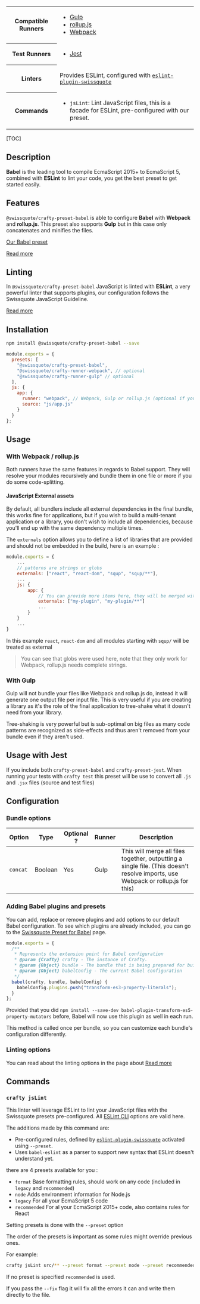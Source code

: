 <table>
<tr><th>Compatible Runners</th><td>

* [Gulp](05_Packages/02_crafty-runner-gulp.md)
* [rollup.js](05_Packages/02_crafty-runner-rollup.md)
* [Webpack](05_Packages/02_crafty-runner-webpack.md)

</td></tr>
<tr><th>Test Runners</th><td>

* [Jest](05_Packages/05_crafty-preset-jest.md)

</td></tr>
<tr><th>Linters</th><td>

Provides ESLint, configured with [`eslint-plugin-swissquote`](05_Packages/10_eslint-plugin-swissquote.md)

</td></tr>
<tr><th>Commands</th><td>

* `jsLint`: Lint JavaScript files, this is a facade for ESLint, pre-configured with our preset.

</td></tr>
</table>

[TOC]

## Description

**Babel** is the leading tool to compile EcmaScript 2015+ to EcmaScript 5, combined with **ESLint** to lint your code, you get the best preset to get started easily.

## Features

`@swissquote/crafty-preset-babel` is able to configure **Babel** with **Webpack** and **rollup.js**. This preset also supports **Gulp** but in this case only concatenates and minifies the files.

[Our Babel preset](05_Packages/10_babel-preset-swissquote.md)

[Read more](./JavaScript_Features.md)

## Linting

In `@swissquote/crafty-preset-babel` JavaScript is linted with **ESLint**, a very powerful linter that supports plugins, our configuration follows the Swissquote JavaScript Guideline.

[Read more](./JavaScript_Linting.md)

## Installation

```bash
npm install @swissquote/crafty-preset-babel --save
```

```javascript
module.exports = {
  presets: [
    "@swissquote/crafty-preset-babel",
    "@swissquote/crafty-runner-webpack", // optional
    "@swissquote/crafty-runner-gulp" // optional
  ],
  js: {
    app: {
      runner: "webpack", // Webpack, Gulp or rollup.js (optional if you have only one runner defined)
      source: "js/app.js"
    }
  }
};
```

## Usage

### With Webpack / rollup.js

Both runners have the same features in regards to Babel support.
They will resolve your modules recursively and bundle them in one file or more if you do some code-splitting.

#### JavaScript External assets

By default, all bundlers include all external dependencies in the final bundle, this works fine for applications, but if you wish to build a multi-tenant application or a library, you don't wish to include all dependencies, because you'll end up with the same dependency multiple times.

The `externals` option allows you to define a list of libraries that are provided and should not be embedded in the build, here is an example :

```javascript
module.exports = {
    ...
    // patterns are strings or globs
    externals: ["react", "react-dom", "squp", "squp/**"],
    ...
    js: {
        app: {
            // You can provide more items here, they will be merged with the main list for this bundle
            externals: ["my-plugin", "my-plugin/**"]
            ...
        }
    }
    ...
}
```

In this example `react`, `react-dom` and all modules starting with `squp/` will be treated as external

> You can see that globs were used here, note that they only work for Webpack, rollup.js needs complete strings.

### With Gulp

Gulp will not bundle your files like Webpack and rollup.js do, instead it will generate one output file per input file.
This is very useful if you are creating a library as it's the role of the final application to tree-shake what it doesn't need from your library.

Tree-shaking is very powerful but is sub-optimal on big files as many code patterns are recognized as side-effects and thus aren't removed from your bundle even if they aren't used.

## Usage with Jest

If you include both `crafty-preset-babel` and `crafty-preset-jest`.
When running your tests with `crafty test` this preset will be use to convert all `.js` and `.jsx` files (source and test files)

## Configuration

### Bundle options

| Option   | Type    | Optional ? | Runner | Description                                                                                                                     |
| -------- | ------- | ---------- | ------ | ------------------------------------------------------------------------------------------------------------------------------- |
| `concat` | Boolean | Yes        | Gulp   | This will merge all files together, outputting a single file. (This doesn't resolve imports, use Webpack or rollup.js for this) |

### Adding Babel plugins and presets

You can add, replace or remove plugins and add options to our default Babel configuration.
To see which plugins are already included, you can go to the [Swissquote Preset for Babel](05_Packages/10_babel-preset-swissquote.md) page.

```javascript
module.exports = {
  /**
   * Represents the extension point for Babel configuration
   * @param {Crafty} crafty - The instance of Crafty.
   * @param {Object} bundle - The bundle that is being prepared for build (name, input, source, destination)
   * @param {Object} babelConfig - The current Babel configuration
   */
  babel(crafty, bundle, babelConfig) {
    babelConfig.plugins.push("transform-es3-property-literals");
  }
};
```

Provided that you did `npm install --save-dev babel-plugin-transform-es5-property-mutators` before, Babel will now use this plugin as well in each run.

This method is called once per bundle, so you can customize each bundle's configuration differently.

### Linting options

You can read about the linting options in the page about [Read more](./JavaScript_Linting.md)

## Commands

### `crafty jsLint`

This linter will leverage ESLint to lint your JavaScript files with the Swissquote presets pre-configured. All [ESLint CLI](https://eslint.org/docs/user-guide/command-line-interface) options are valid here.

The additions made by this command are:

* Pre-configured rules, defined by [`eslint-plugin-swissquote`](05_Packages/10_eslint-plugin-swissquote.md) activated using `--preset`.
* Uses `babel-eslint` as a parser to support new syntax that ESLint doesn't understand yet.

there are 4 presets available for you :

* `format` Base formatting rules, should work on any code (included in `legacy` and `recommended`)
* `node` Adds environment information for Node.js
* `legacy` For all your EcmaScript 5 code
* `recommended` For al your EcmaScript 2015+ code, also contains rules for React

Setting presets is done with the `--preset` option

The order of the presets is important as some rules might override previous ones.

For example:

```bash
crafty jsLint src/** --preset format --preset node --preset recommended
```

If no preset is specified `recommended` is used.

If you pass the `--fix` flag it will fix all the errors it can and write them directly to the file.

